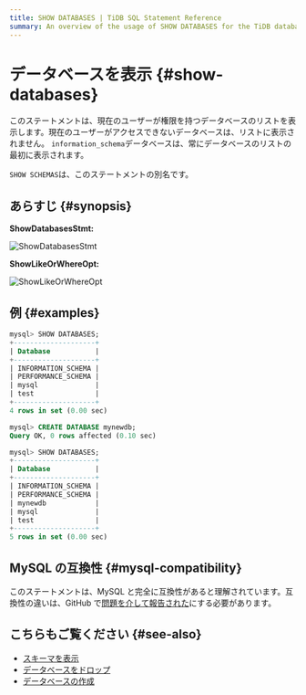 ```yaml
---
title: SHOW DATABASES | TiDB SQL Statement Reference
summary: An overview of the usage of SHOW DATABASES for the TiDB database.
---
```


# データベースを表示 {#show-databases}

このステートメントは、現在のユーザーが権限を持つデータベースのリストを表示します。現在のユーザーがアクセスできないデータベースは、リストに表示されません。 `information_schema`データベースは、常にデータベースのリストの最初に表示されます。

`SHOW SCHEMAS`は、このステートメントの別名です。

## あらすじ {#synopsis}

**ShowDatabasesStmt:**

![ShowDatabasesStmt](https://docs-download.pingcap.com/media/images/docs/sqlgram/ShowDatabasesStmt.png)

**ShowLikeOrWhereOpt:**

![ShowLikeOrWhereOpt](https://docs-download.pingcap.com/media/images/docs/sqlgram/ShowLikeOrWhereOpt.png)

## 例 {#examples}

```sql
mysql> SHOW DATABASES;
+--------------------+
| Database           |
+--------------------+
| INFORMATION_SCHEMA |
| PERFORMANCE_SCHEMA |
| mysql              |
| test               |
+--------------------+
4 rows in set (0.00 sec)

mysql> CREATE DATABASE mynewdb;
Query OK, 0 rows affected (0.10 sec)

mysql> SHOW DATABASES;
+--------------------+
| Database           |
+--------------------+
| INFORMATION_SCHEMA |
| PERFORMANCE_SCHEMA |
| mynewdb            |
| mysql              |
| test               |
+--------------------+
5 rows in set (0.00 sec)
```

## MySQL の互換性 {#mysql-compatibility}

このステートメントは、MySQL と完全に互換性があると理解されています。互換性の違いは、GitHub で[問題を介して報告された](https://github.com/pingcap/tidb/issues/new/choose)にする必要があります。

## こちらもご覧ください {#see-also}

-   [スキーマを表示](/sql-statements/sql-statement-show-schemas.md)
-   [データベースをドロップ](/sql-statements/sql-statement-drop-database.md)
-   [データベースの作成](/sql-statements/sql-statement-create-database.md)
